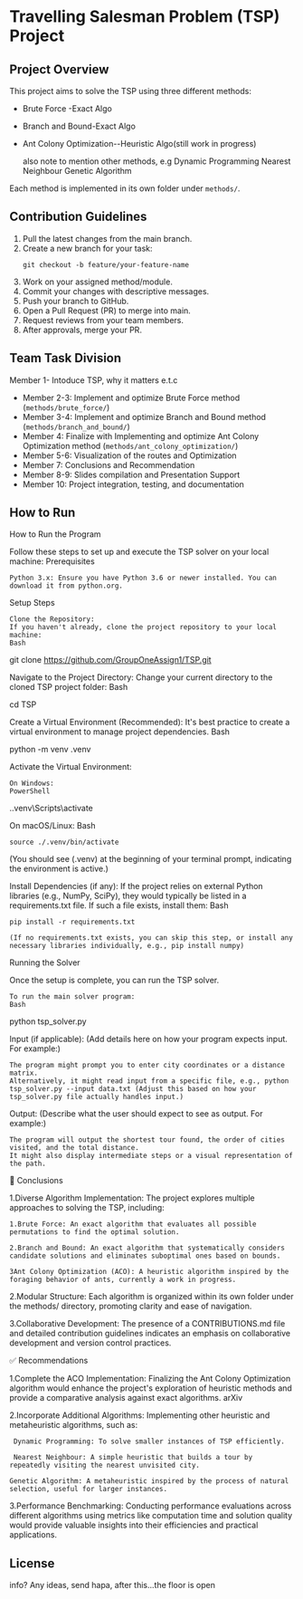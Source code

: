 # Travelling Salesman Problem (TSP) Project

## Project Overview
This project aims to solve the TSP using three different methods:
- Brute Force -Exact Algo
- Branch and Bound-Exact Algo
- Ant Colony Optimization--Heuristic Algo(still work in progress)

  also note to mention other methods, e.g
Dynamic Programming
Nearest Neighbour
Genetic Algorithm

Each method is implemented in its own folder under `methods/`.

## Contribution Guidelines
1. Pull the latest changes from the main branch.
2. Create a new branch for your task:
   ```
   git checkout -b feature/your-feature-name
   ```
3. Work on your assigned method/module.
4. Commit your changes with descriptive messages.
5. Push your branch to GitHub.
6. Open a Pull Request (PR) to merge into main.
7. Request reviews from your team members.
8. After approvals, merge your PR.

## Team Task Division
Member 1- Intoduce TSP, why it matters e.t.c
- Member 2-3: Implement and optimize Brute Force method (`methods/brute_force/`)
- Member 3-4: Implement and optimize Branch and Bound method (`methods/branch_and_bound/`)
- Member 4: Finalize with Implementing and optimize Ant Colony Optimization method (`methods/ant_colony_optimization/`)
- Member 5-6: Visualization of the routes and Optimization
- Member 7: Conclusions and Recommendation
- Member 8-9: Slides compilation and Presentation Support
- Member 10: Project integration, testing, and documentation

## How to Run
How to Run the Program

Follow these steps to set up and execute the TSP solver on your local machine:
Prerequisites

    Python 3.x: Ensure you have Python 3.6 or newer installed. You can download it from python.org.

Setup Steps

    Clone the Repository:
    If you haven't already, clone the project repository to your local machine:
    Bash

git clone https://github.com/GroupOneAssign1/TSP.git

Navigate to the Project Directory:
Change your current directory to the cloned TSP project folder:
Bash

cd TSP

Create a Virtual Environment (Recommended):
It's best practice to create a virtual environment to manage project dependencies.
Bash

python -m venv .venv

Activate the Virtual Environment:

    On Windows:
    PowerShell

.\.venv\Scripts\activate

On macOS/Linux:
Bash

    source ./.venv/bin/activate

(You should see (.venv) at the beginning of your terminal prompt, indicating the environment is active.)

Install Dependencies (if any):
If the project relies on external Python libraries (e.g., NumPy, SciPy), they would typically be listed in a requirements.txt file. If such a file exists, install them:
Bash

    pip install -r requirements.txt

    (If no requirements.txt exists, you can skip this step, or install any necessary libraries individually, e.g., pip install numpy)

Running the Solver

Once the setup is complete, you can run the TSP solver.

    To run the main solver program:
    Bash

python tsp_solver.py

Input (if applicable):
(Add details here on how your program expects input. For example:)

    The program might prompt you to enter city coordinates or a distance matrix.
    Alternatively, it might read input from a specific file, e.g., python tsp_solver.py --input data.txt (Adjust this based on how your tsp_solver.py file actually handles input.)

Output:
(Describe what the user should expect to see as output. For example:)

    The program will output the shortest tour found, the order of cities visited, and the total distance.
    It might also display intermediate steps or a visual representation of the path.


🧾 Conclusions

1.Diverse Algorithm Implementation: The project explores multiple approaches to solving the TSP, including:

    1.Brute Force: An exact algorithm that evaluates all possible permutations to find the optimal solution.

    2.Branch and Bound: An exact algorithm that systematically considers candidate solutions and eliminates suboptimal ones based on bounds.

    3Ant Colony Optimization (ACO): A heuristic algorithm inspired by the foraging behavior of ants, currently a work in progress.

2.Modular Structure: Each algorithm is organized within its own folder under the methods/ directory, promoting clarity and ease of navigation.

3.Collaborative Development: The presence of a CONTRIBUTIONS.md file and detailed contribution guidelines indicates an emphasis on collaborative development and version control practices.

✅ Recommendations

1.Complete the ACO Implementation: Finalizing the Ant Colony Optimization algorithm would enhance the project's exploration of heuristic methods and provide a comparative analysis against exact algorithms.
arXiv

2.Incorporate Additional Algorithms: Implementing other heuristic and metaheuristic algorithms, such as:

     Dynamic Programming: To solve smaller instances of TSP efficiently.

     Nearest Neighbour: A simple heuristic that builds a tour by repeatedly visiting the nearest unvisited city.

    Genetic Algorithm: A metaheuristic inspired by the process of natural selection, useful for larger instances.


3.Performance Benchmarking: Conducting performance evaluations across different algorithms using metrics like computation time and solution quality would provide valuable insights into their efficiencies and practical applications.


## License
info? 
Any ideas, send hapa, after this...the floor is open
